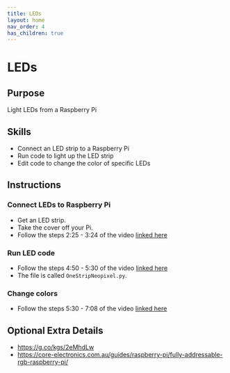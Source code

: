 ```yaml
---
title: LEDs
layout: home
nav_order: 4
has_children: true
---
```


# LEDs

## Purpose
Light LEDs from a Raspberry Pi

## Skills
- Connect an LED strip to a Raspberry Pi
- Run code to light up the LED strip
- Edit code to change the color of specific LEDs

## Instructions

### Connect LEDs to Raspberry Pi
- Get an LED strip.
- Take the cover off your Pi.
- Follow the steps 2:25 - 3:24 of the video [linked here](https://www.youtube.com/watch?v=aNlaj1r7NKc&start=145&end=204)

### Run LED code
- Follow the steps 4:50 - 5:30 of the video [linked here](https://www.youtube.com/watch?v=aNlaj1r7NKc&start=290&end=330)
- The file is called `OneStripNeopixel.py`.

### Change colors
- Follow the steps 5:30 - 7:08 of the video [linked here](https://www.youtube.com/watch?v=aNlaj1r7NKc&start=330&end=428)

## Optional Extra Details
- https://g.co/kgs/2eMhdLw
- https://core-electronics.com.au/guides/raspberry-pi/fully-addressable-rgb-raspberry-pi/
